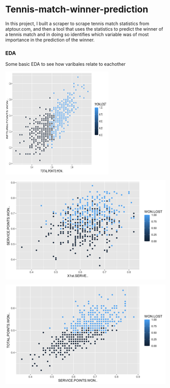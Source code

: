# Tennis-match-winner-prediction

In this project, I built a scraper to scrape tennis match statistics from atptour.com, and then a tool that uses the statistics to predict the winner of a tennis match and in doing so identifies which variable was of most importance in the prediction of the winner.



### EDA

Some basic EDA to see how varibales relate to eachother

<img src="Images/retpts_vs_totpts.png" width="324" height="324">



![Image](Images/servepts_vs_1stserve.png)



![Image](Images/totpts_vs_servepts.png)

